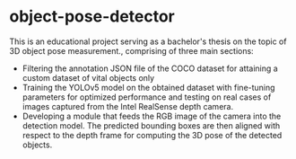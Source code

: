 # object-pose-detector
This is an educational project serving as a bachelor's thesis on the topic of 3D object pose measurement., comprising of three main sections:
- Filtering the annotation JSON file of the COCO dataset for attaining a custom dataset of vital objects only
- Training the YOLOv5 model on the obtained dataset with fine-tuning parameters for optimized performance and testing on real cases of images captured from the Intel RealSense depth camera.
- Developing a module that feeds the RGB image of the camera into the detection model. The predicted bounding boxes are then aligned with respect to the depth frame for computing the 3D pose of the detected objects.
